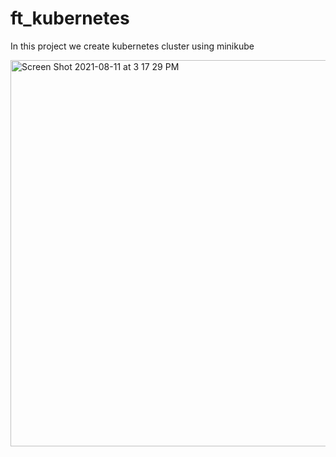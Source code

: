 # ft_kubernetes

In this project we create kubernetes cluster using minikube

<img width="618" alt="Screen Shot 2021-08-11 at 3 17 29 PM" src="https://user-images.githubusercontent.com/63037515/129027192-fbdca58a-1666-4e48-985f-87afd4525552.png">
